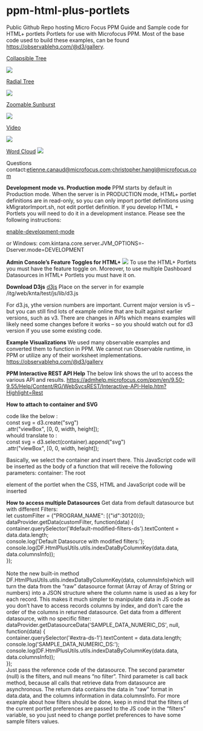 # ppm-html-plus-portlets
Public Github Repo hosting Micro Focus PPM Guide and Sample code for HTML+ portlets
Portlets for use with Microfocus PPM.  Most of the base code used to build these examples, can be found https://observablehq.com/@d3/gallery.

<a href="https://github.com/MicroFocus/ppm-html-plus-portlets/tree/master/src/collapsible%20tree">Collapsible Tree</a>

<img src="src/collapsible%20tree/CollapsibleTree.PNG">



<a href="https://github.com/MicroFocus/ppm-html-plus-portlets/tree/master/src/radial%20tree">Radial Tree</a>

<img src="src/radial%20tree/radialtree.PNG">

<a href="https://github.com/MicroFocus/ppm-html-plus-portlets/tree/master/src/zoomable%20sunburst">Zoomable Sunburst</a>

<img src="src/zoomable%20sunburst/zoomablesunburst.PNG">

<a href="https://github.com/MicroFocus/ppm-html-plus-portlets/tree/master/src/video">Video</a>

<img src="src/video/video.PNG">

<a href="https://github.com/MicroFocus/ppm-html-plus-portlets/tree/master/src/wordcloud">Word Cloud</a>
<img src="src/wordcloud/wordcloud.PNG">

Questions contact:etienne.canaud@microfocus.com;christopher.hangl@microfocus.com


<b>Development mode vs. Production mode</b>
PPM starts by default in Production mode.  When the server is in PRODUCTION mode, HTML+ portlet definitions are in read-only, so you can only import portlet definitions using kMigratorImport.sh, not edit portlet definition.  If you develop HTML + Portlets you will need to do it in a development instance.  Please see the following instructions:

<a href="https://admhelp.microfocus.com/ppm/en/9.50-9.55/Help/Content/SA/InstallAdmin/enable-development-mode.htm?Highlight=Development mode">enable-development-mode</a>

or Windows: com.kintana.core.server.JVM_OPTIONS=-Dserver.mode=DEVELOPMENT

<b>Admin Console’s Feature Toggles for HTML+</b>
<img src="img/featuretoggle.png">
To use the HTML+ Portlets you must have the feature toggle on.  Moreover, to use multiple Dashboard Datasources in HTML+ Portlets you must have it on.
 
<b>Download D3js</b>
<a href="https://d3js.org/">d3js</a>
 Place on the server in for example 
/itg/web/knta/test/js/lib/d3.js

For d3.js, ythe version numbers are important. Current major version is v5 – but you can still find lots of example online that are built against earlier versions, such as v3. There are changes in APIs which means examples will likely need some changes before it works – so you should watch out for d3 version if you use some existing code.

<b>Example Visualizations</b>
We used many observable examples and converted them to function in PPM.  We cannot run Observable runtime, in PPM or utilize any of their worksheet implementations.
https://observablehq.com/@d3/gallery

<b>PPM Interactive REST API Help</b>
The below link shows the url to access the various API and results.
https://admhelp.microfocus.com/ppm/en/9.50-9.55/Help/Content/RG/WebSvcsREST/Interactive-API-Help.htm?Highlight=Rest

<b>How to attach to container and SVG</b>

code like the below :<br>
const svg = d3.create("svg")<br>
      .attr("viewBox", [0, 0, width, height]);<br>
	whould translate to :<br>
const svg = d3.select(container).append("svg")<br>
.attr("viewBox", [0, 0, width, height]);<br>	


Basically, we select the container and insert there.  This JavaScript code will be inserted as the body of a function that will receive the following parameters: container: The root <div> element of the portlet when the CSS, HTML and JavaScript code will be inserted


<b>How to access multiple Datasources</b>
Get data from default datasource but with different Filters:<br>
let customFilter = {"PROGRAM_NAME": [{"id":30120}]};<br>
dataProvider.getData(customFilter, function(data) {<br>
  container.querySelector('#default-modified-filters-ds').textContent = data.data.length;<br>
  console.log('Default Datasource with modified filters:');<br>
  console.log(DF.HtmlPlusUtils.utils.indexDataByColumnKey(data.data, data.columnsInfo));<br>
});<br>
	<br>
Note the new built-in method DF.HtmlPlusUtils.utils.indexDataByColumnKey(data, columnsInfo)which will turn the data from the “raw” datasource format (Array of Array of String or numbers) into a JSON structure where the column name is used as a key for each record. This makes it much simpler to manipulate data in JS code as you don’t have to access records columns by index, and don’t care the order of the columns in returned datasource.
Get data from a different datasource, with no specific filter:<br>
dataProvider.getDatasourceData('SAMPLE_DATA_NUMERIC_DS', null, function(data) {<br>
  container.querySelector('#extra-ds-1').textContent = data.data.length;<br>
  console.log('SAMPLE_DATA_NUMERIC_DS:');<br>
  console.log(DF.HtmlPlusUtils.utils.indexDataByColumnKey(data.data, data.columnsInfo));<br>
});<br>
Just pass the reference code of the datasource. The second parameter (null) is the filters, and null means “no filter”. Third parameter is call back method, because all calls that retrieve data from datasource are asynchronous. 
The return data contains the data in “raw” format in data.data, and the columns information in data.columnsInfo. 
For more example about how filters should be done, keep in mind that the filters of the current portlet preferences are passed to the JS code in the “filters” variable, so you just need to change portlet preferences to have some sample filters values.

